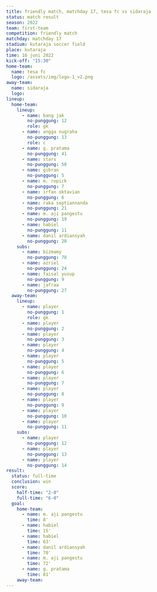 ```yaml
---
title: friendly match, matchday 17, tesa fc vs sidaraja
status: match result
season: 2022
team: first-team
competition: friendly match
matchday: matchday 17
stadium: kutaraja soccer field
place: kutaraja
time: 16 juni 2022
kick-off: "15:30"
home-team:
  name: tesa fc
  logo: /assets/img/logo-1_v2.png
away-team:
  name: sidaraja
  logo: 
lineup:
  home-team:
    lineup:
      - name: bang jak
        no-punggung: 12
        role: gk
      - name: angga nugraha
        no-punggung: 13
        role: c
      - name: g. pratama
        no-punggung: 41
      - name: stars
        no-punggung: 50
      - name: gibran
        no-punggung: 5
      - name: m. ropick
        no-punggung: 7
      - name: irfan oktavian
        no-punggung: 6
      - name: raka septiannanda
        no-punggung: 21
      - name: m. aji pangestu
        no-punggung: 19
      - name: habiel
        no-punggung: 11
      - name: danil ardiansyah
        no-punggung: 20
    subs:
      - name: bizmamy
        no-punggung: 78
      - name: azriel
        no-punggung: 24
      - name: faisal yusup
        no-punggung: 9
      - name: jafraa
        no-punggung: 27
  away-team:
    lineup:
      - name: player
        no-punggung: 1
        role: gk
      - name: player
        no-punggung: 2
      - name: player
        no-punggung: 3
      - name: player
        no-punggung: 4
      - name: player
        no-punggung: 5
      - name: player
        no-punggung: 6
      - name: player
        no-punggung: 7
      - name: player
        no-punggung: 8
      - name: player
        no-punggung: 9
      - name: player
        no-punggung: 10
      - name: player
        no-punggung: 11
    subs:
      - name: player
        no-punggung: 12
      - name: player
        no-punggung: 13
      - name: player
        no-punggung: 14
result:
  status: full-time
  conclusion: win
  score:
    half-time: "2-0"
    full-time: "6-0"
  goal:
    home-team:
      - name: m. aji pangestu
        time: 8'
      - name: habiel
        time: 15'
      - name: habiel
        time: 63'
      - name: danil ardiansyah
        time: 70'
      - name: m. aji pangestu
        time: 72'
      - name: g. pratama
        time: 81'
    away-team:
---
```

